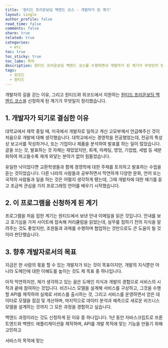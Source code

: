```yaml
---
title: '원티드 프리온보딩 백엔드 코스 - 개발자가 된 계기'
layout: single
author_profile: false
read_time: false
comments: false
share: true
related: true
categories:
  - etc
toc: true
toc_sticky: true
toc_labe: 목차
description: 원티드 프리온보딩 백엔드 코스를 수행하면서 개발자가 된 계기가 무엇인지 정리했습니다.
tags:
  - 위코드
  - 원티드
---
```


개발자의 길을 걷는 이유, 그리고 원티드와 위코드에서 지원하는 [원티드 프리온보딩 백엔드 코스](https://www.wanted.co.kr/events/pre_onboarding_course_4)을 신청하게 된 계기가 무엇일지 정리했습니다.

## 1. 개발자가 되기로 결심한 이유

대학교에서 재학 중일 때, 미국에서 개발자로 일하고 계신 고모부께서 언급해주신 것이 처음으로 개발에 대해 생각했습니다. 대학교에서는 경영학을 전공했었는데, 전공의 특성 상 보고서를 작성하거나, 또는 기업이나 제품을 분석하여 발표를 하는 일이 많았습니다. 글을 쓰는 것, 발표하는 것 자체는 재밌었지만, 회계, 마케팅, 영엉, 기업법, 세법 등 세분화하여 파고들수록 제게 와닿는 분야가 없어 힘들었습니다.

유일한 낙이었다면 교환학생들과 함께 경영학에 대한 주제를 토의하고 발표하는 수업을 듣는 것이었습니다. 다른 나라의 사람들과 공부하면서 막연하게 다양한 문화, 언어 또는 국적의 사람들과 일을 하는 것은 어떨지 생각하게 됐는데, 그때 개발자에 대한 얘기를 듣고 조금씩 관심을 가지 프로그래밍 언어를 배우기 시작했습니다.

## 2. 이 프로그램을 신청하게 된 계기

프로그램을 처음 접한 계기는 원티드에서 보낸 안내 이메일을 읽은 것입니다. 안내를 보고 호기심을 가져 사이트에 접속해 커리큘럼을 읽었는데, 실무를 접하기 전의 지식을 알려주는 것도 좋았지만, 조원들과 과제를 수행하며 협업하는 것만으로도 큰 도움이 될 것이라 판단했습니다.

## 3. 향후 개발자로서의 목표

지금은 한 사람의 몫을 할 수 있는 개발자가 되는 것이 목표이지만, 개발의 지식뿐만 아니라 도메인에 대한 이해도를 높이는 것도 제 목표 중 하나입니다.

아직 막연하지만, 제가 생각하고 있는 꿈은 도메인 지식과 개발의 경험으로 서비스의 시작과 끝에 참여하는 것입니다. 비즈니스 모델을 설계해 서비스를 구상하고, 그것을 수행할 API를 제작하여 실제로 서비스를 출시하는 것, 그리고 서비스를 운영하면서 얻은 데이터로 모델을 점검 및 개선하며, 마지막으로 데이터 분석과 예측으로 새로운 비즈니스 모델을 설계하는 것까지 그 모든 과정을 경험하고 싶습니다.

백엔드 과정이라는 것도 신청하게 된 이유 중 하나입니다. 1년 동안 자바스크립트로 프론트엔드와 백엔드 애플리케이션을 제작하며, API를 개발 목적에 맞는 기능을 만들기 위해 고민하고

서비스의 목적에 맞는

